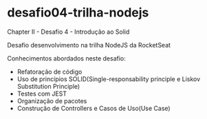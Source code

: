 # desafio04-trilha-nodejs
Chapter II - Desafio 4 - Introdução ao Solid

Desafio desenvolvimento na trilha NodeJS da RocketSeat

Conhecimentos abordados neste desafio:

- Refatoração de código
- Uso de princípios SOLID(Single-responsability principle e Liskov Substitution Principle)
- Testes com JEST
- Organização de pacotes
- Construção de Controllers e Casos de Uso(Use Case)
